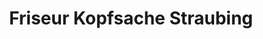 ---
title: "Friseur Kopfsache Straubing"
url: /straubing/friseur-kopfsache-straubing/
shop: Friseur
---